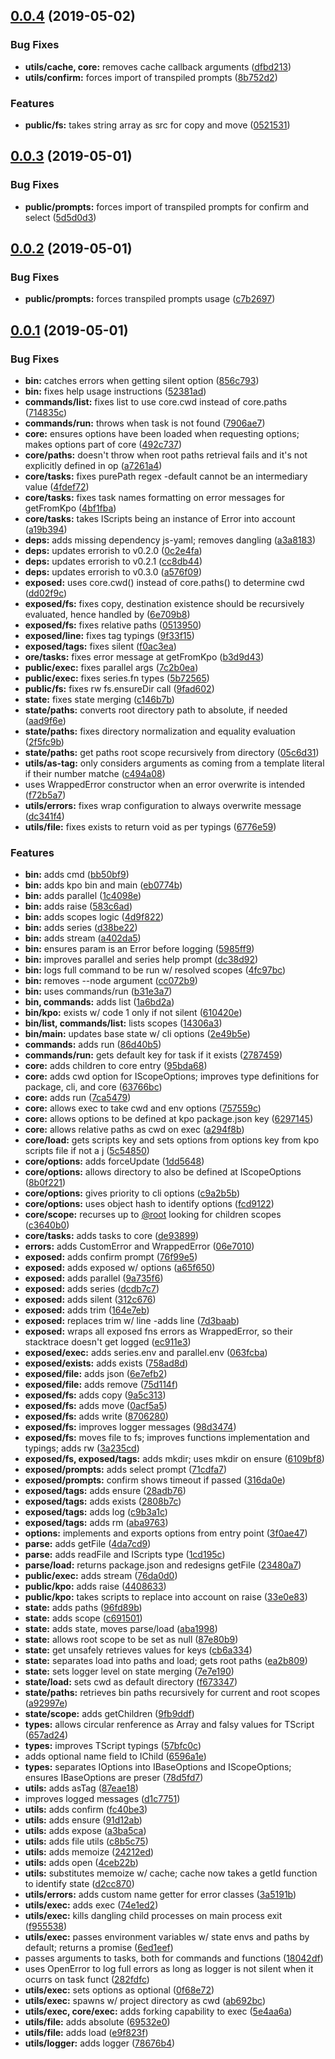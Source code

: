 ## [0.0.4](https://github.com/rafamel/kpo/compare/v0.0.3...v0.0.4) (2019-05-02)


### Bug Fixes

* **utils/cache, core:** removes cache callback arguments ([dfbd213](https://github.com/rafamel/kpo/commit/dfbd213))
* **utils/confirm:** forces import of transpiled prompts ([8b752d2](https://github.com/rafamel/kpo/commit/8b752d2))


### Features

* **public/fs:** takes string array as src for copy and move ([0521531](https://github.com/rafamel/kpo/commit/0521531))



## [0.0.3](https://github.com/rafamel/kpo/compare/v0.0.2...v0.0.3) (2019-05-01)


### Bug Fixes

* **public/prompts:** forces import of transpiled prompts for confirm and select ([5d5d0d3](https://github.com/rafamel/kpo/commit/5d5d0d3))



## [0.0.2](https://github.com/rafamel/kpo/compare/v0.0.1...v0.0.2) (2019-05-01)


### Bug Fixes

* **public/prompts:** forces transpiled prompts usage ([c7b2697](https://github.com/rafamel/kpo/commit/c7b2697))



## [0.0.1](https://github.com/rafamel/kpo/compare/91d12ab...v0.0.1) (2019-05-01)


### Bug Fixes

* **bin:** catches errors when getting silent option ([856c793](https://github.com/rafamel/kpo/commit/856c793))
* **bin:** fixes help usage instructions ([52381ad](https://github.com/rafamel/kpo/commit/52381ad))
* **commands/list:** fixes list to use core.cwd instead of core.paths ([714835c](https://github.com/rafamel/kpo/commit/714835c))
* **commands/run:** throws when task is not found ([7906ae7](https://github.com/rafamel/kpo/commit/7906ae7))
* **core:** ensures options have been loaded when requesting options; makes options part of core ([492c737](https://github.com/rafamel/kpo/commit/492c737))
* **core/paths:** doesn't throw when root paths retrieval fails and it's not explicitly defined in op ([a7261a4](https://github.com/rafamel/kpo/commit/a7261a4))
* **core/tasks:** fixes purePath regex -default cannot be an intermediary value ([4fdef72](https://github.com/rafamel/kpo/commit/4fdef72))
* **core/tasks:** fixes task names formatting on error messages for getFromKpo ([4bf1fba](https://github.com/rafamel/kpo/commit/4bf1fba))
* **core/tasks:** takes IScripts being an instance of Error into account ([a19b394](https://github.com/rafamel/kpo/commit/a19b394))
* **deps:** adds missing dependency js-yaml; removes dangling ([a3a8183](https://github.com/rafamel/kpo/commit/a3a8183))
* **deps:** updates errorish to v0.2.0 ([0c2e4fa](https://github.com/rafamel/kpo/commit/0c2e4fa))
* **deps:** updates errorish to v0.2.1 ([cc8db44](https://github.com/rafamel/kpo/commit/cc8db44))
* **deps:** updates errorish to v0.3.0 ([a576f09](https://github.com/rafamel/kpo/commit/a576f09))
* **exposed:** uses core.cwd() instead of core.paths() to determine cwd ([dd02f9c](https://github.com/rafamel/kpo/commit/dd02f9c))
* **exposed/fs:** fixes copy, destination existence should be recursively evaluated, hence handled by ([6e709b8](https://github.com/rafamel/kpo/commit/6e709b8))
* **exposed/fs:** fixes relative paths ([0513950](https://github.com/rafamel/kpo/commit/0513950))
* **exposed/line:** fixes tag typings ([9f33f15](https://github.com/rafamel/kpo/commit/9f33f15))
* **exposed/tags:** fixes silent ([f0ac3ea](https://github.com/rafamel/kpo/commit/f0ac3ea))
* **ore/tasks:** fixes error message at getFromKpo ([b3d9d43](https://github.com/rafamel/kpo/commit/b3d9d43))
* **public/exec:** fixes parallel args ([7c2b0ea](https://github.com/rafamel/kpo/commit/7c2b0ea))
* **public/exec:** fixes series.fn types ([5b72565](https://github.com/rafamel/kpo/commit/5b72565))
* **public/fs:** fixes rw fs.ensureDir call ([9fad602](https://github.com/rafamel/kpo/commit/9fad602))
* **state:** fixes state merging ([c146b7b](https://github.com/rafamel/kpo/commit/c146b7b))
* **state/paths:** converts root directory path to absolute, if needed ([aad9f6e](https://github.com/rafamel/kpo/commit/aad9f6e))
* **state/paths:** fixes directory normalization and equality evaluation ([2f5fc9b](https://github.com/rafamel/kpo/commit/2f5fc9b))
* **state/paths:** get paths root scope recursively from directory ([05c6d31](https://github.com/rafamel/kpo/commit/05c6d31))
* **utils/as-tag:** only considers arguments as coming from a template literal if their number matche ([c494a08](https://github.com/rafamel/kpo/commit/c494a08))
* uses WrappedError constructor when an error overwrite is intended ([f72b5a7](https://github.com/rafamel/kpo/commit/f72b5a7))
* **utils/errors:** fixes wrap configuration to always overwrite message ([dc341f4](https://github.com/rafamel/kpo/commit/dc341f4))
* **utils/file:** fixes exists to return void as per typings ([6776e59](https://github.com/rafamel/kpo/commit/6776e59))


### Features

* **bin:** adds cmd ([bb50bf9](https://github.com/rafamel/kpo/commit/bb50bf9))
* **bin:** adds kpo bin and main ([eb0774b](https://github.com/rafamel/kpo/commit/eb0774b))
* **bin:** adds parallel ([1c4098e](https://github.com/rafamel/kpo/commit/1c4098e))
* **bin:** adds raise ([583c6ad](https://github.com/rafamel/kpo/commit/583c6ad))
* **bin:** adds scopes logic ([4d9f822](https://github.com/rafamel/kpo/commit/4d9f822))
* **bin:** adds series ([d38be22](https://github.com/rafamel/kpo/commit/d38be22))
* **bin:** adds stream ([a402da5](https://github.com/rafamel/kpo/commit/a402da5))
* **bin:** ensures param is an Error before logging ([5985ff9](https://github.com/rafamel/kpo/commit/5985ff9))
* **bin:** improves parallel and series help prompt ([dc38d92](https://github.com/rafamel/kpo/commit/dc38d92))
* **bin:** logs full command to be run w/ resolved scopes ([4fc97bc](https://github.com/rafamel/kpo/commit/4fc97bc))
* **bin:** removes --node argument ([cc072b9](https://github.com/rafamel/kpo/commit/cc072b9))
* **bin:** uses commands/run ([b31e3a7](https://github.com/rafamel/kpo/commit/b31e3a7))
* **bin, commands:** adds list ([1a6bd2a](https://github.com/rafamel/kpo/commit/1a6bd2a))
* **bin/kpo:** exists w/ code 1 only if not silent ([610420e](https://github.com/rafamel/kpo/commit/610420e))
* **bin/list, commands/list:** lists scopes ([14306a3](https://github.com/rafamel/kpo/commit/14306a3))
* **bin/main:** updates base state w/ cli options ([2e49b5e](https://github.com/rafamel/kpo/commit/2e49b5e))
* **commands:** adds run ([86d40b5](https://github.com/rafamel/kpo/commit/86d40b5))
* **commands/run:** gets default key for task if it exists ([2787459](https://github.com/rafamel/kpo/commit/2787459))
* **core:** adds children to core entry ([95bda68](https://github.com/rafamel/kpo/commit/95bda68))
* **core:** adds cwd option for IScopeOptions; improves type definitions for package, cli, and core ([63766bc](https://github.com/rafamel/kpo/commit/63766bc))
* **core:** adds run ([7ca5479](https://github.com/rafamel/kpo/commit/7ca5479))
* **core:** allows exec to take cwd and env options ([757559c](https://github.com/rafamel/kpo/commit/757559c))
* **core:** allows options to be defined at kpo package.json key ([6297145](https://github.com/rafamel/kpo/commit/6297145))
* **core:** allows relative paths as cwd on exec ([a294f8b](https://github.com/rafamel/kpo/commit/a294f8b))
* **core/load:** gets scripts key and sets options from options key from kpo scripts file if not a j ([5c54850](https://github.com/rafamel/kpo/commit/5c54850))
* **core/options:** adds forceUpdate ([1dd5648](https://github.com/rafamel/kpo/commit/1dd5648))
* **core/options:** allows directory to also be defined at IScopeOptions ([8b0f221](https://github.com/rafamel/kpo/commit/8b0f221))
* **core/options:** gives priority to cli options ([c9a2b5b](https://github.com/rafamel/kpo/commit/c9a2b5b))
* **core/options:** uses object hash to identify options ([fcd9122](https://github.com/rafamel/kpo/commit/fcd9122))
* **core/scope:** recurses up to [@root](https://github.com/root) looking for children scopes ([c3640b0](https://github.com/rafamel/kpo/commit/c3640b0))
* **core/tasks:** adds tasks to core ([de93899](https://github.com/rafamel/kpo/commit/de93899))
* **errors:** adds CustomError and WrappedError ([06e7010](https://github.com/rafamel/kpo/commit/06e7010))
* **exposed:** adds confirm prompt ([76f99e5](https://github.com/rafamel/kpo/commit/76f99e5))
* **exposed:** adds exposed w/ options ([a65f650](https://github.com/rafamel/kpo/commit/a65f650))
* **exposed:** adds parallel ([9a735f6](https://github.com/rafamel/kpo/commit/9a735f6))
* **exposed:** adds series ([dcdb7c7](https://github.com/rafamel/kpo/commit/dcdb7c7))
* **exposed:** adds silent ([312c676](https://github.com/rafamel/kpo/commit/312c676))
* **exposed:** adds trim ([164e7eb](https://github.com/rafamel/kpo/commit/164e7eb))
* **exposed:** replaces trim w/ line -adds line ([7d3baab](https://github.com/rafamel/kpo/commit/7d3baab))
* **exposed:** wraps all exposed fns errors as WrappedError, so their stacktrace doesn't get logged ([ec911e3](https://github.com/rafamel/kpo/commit/ec911e3))
* **exposed/exec:** adds series.env and parallel.env ([063fcba](https://github.com/rafamel/kpo/commit/063fcba))
* **exposed/exists:** adds exists ([758ad8d](https://github.com/rafamel/kpo/commit/758ad8d))
* **exposed/file:** adds json ([6e7efb2](https://github.com/rafamel/kpo/commit/6e7efb2))
* **exposed/file:** adds remove ([75d114f](https://github.com/rafamel/kpo/commit/75d114f))
* **exposed/fs:** adds copy ([9a5c313](https://github.com/rafamel/kpo/commit/9a5c313))
* **exposed/fs:** adds move ([0acf5a5](https://github.com/rafamel/kpo/commit/0acf5a5))
* **exposed/fs:** adds write ([8706280](https://github.com/rafamel/kpo/commit/8706280))
* **exposed/fs:** improves logger messages ([98d3474](https://github.com/rafamel/kpo/commit/98d3474))
* **exposed/fs:** moves file to fs; improves functions implementation and typings; adds rw ([3a235cd](https://github.com/rafamel/kpo/commit/3a235cd))
* **exposed/fs, exposed/tags:** adds mkdir; uses mkdir on ensure ([6109bf8](https://github.com/rafamel/kpo/commit/6109bf8))
* **exposed/prompts:** adds select prompt ([71cdfa7](https://github.com/rafamel/kpo/commit/71cdfa7))
* **exposed/prompts:** confirm shows timeout if passed ([316da0e](https://github.com/rafamel/kpo/commit/316da0e))
* **exposed/tags:** adds ensure ([28adb76](https://github.com/rafamel/kpo/commit/28adb76))
* **exposed/tags:** adds exists ([2808b7c](https://github.com/rafamel/kpo/commit/2808b7c))
* **exposed/tags:** adds log ([c9b3a1c](https://github.com/rafamel/kpo/commit/c9b3a1c))
* **exposed/tags:** adds rm ([aba9763](https://github.com/rafamel/kpo/commit/aba9763))
* **options:** implements and exports options from entry point ([3f0ae47](https://github.com/rafamel/kpo/commit/3f0ae47))
* **parse:** adds getFile ([4da7cd9](https://github.com/rafamel/kpo/commit/4da7cd9))
* **parse:** adds readFile and IScripts type ([1cd195c](https://github.com/rafamel/kpo/commit/1cd195c))
* **parse/load:** returns package.json and redesigns getFile ([23480a7](https://github.com/rafamel/kpo/commit/23480a7))
* **public/exec:** adds stream ([76da0d0](https://github.com/rafamel/kpo/commit/76da0d0))
* **public/kpo:** adds raise ([4408633](https://github.com/rafamel/kpo/commit/4408633))
* **public/kpo:** takes scripts to replace into account on raise ([33e0e83](https://github.com/rafamel/kpo/commit/33e0e83))
* **state:** adds paths ([96fd89b](https://github.com/rafamel/kpo/commit/96fd89b))
* **state:** adds scope ([c691501](https://github.com/rafamel/kpo/commit/c691501))
* **state:** adds state, moves parse/load ([aba1998](https://github.com/rafamel/kpo/commit/aba1998))
* **state:** allows root scope to be set as null ([87e80b9](https://github.com/rafamel/kpo/commit/87e80b9))
* **state:** get unsafely retrieves values for keys ([cb6a334](https://github.com/rafamel/kpo/commit/cb6a334))
* **state:** separates load into paths and load; gets root paths ([ea2b809](https://github.com/rafamel/kpo/commit/ea2b809))
* **state:** sets logger level on state merging ([7e7e190](https://github.com/rafamel/kpo/commit/7e7e190))
* **state/load:** sets cwd as default directory ([f673347](https://github.com/rafamel/kpo/commit/f673347))
* **state/paths:** retrieves bin paths recursively for current and root scopes ([a92997e](https://github.com/rafamel/kpo/commit/a92997e))
* **state/scope:** adds getChildren ([9fb9ddf](https://github.com/rafamel/kpo/commit/9fb9ddf))
* **types:** allows circular renference as Array and falsy values for TScript ([657ad24](https://github.com/rafamel/kpo/commit/657ad24))
* **types:** improves TScript typings ([57bfc0c](https://github.com/rafamel/kpo/commit/57bfc0c))
* adds optional name field to IChild ([6596a1e](https://github.com/rafamel/kpo/commit/6596a1e))
* **types:** separates IOptions into IBaseOptions and IScopeOptions; ensures IBaseOptions are preser ([78d5fd7](https://github.com/rafamel/kpo/commit/78d5fd7))
* **utils:** adds asTag ([87eae18](https://github.com/rafamel/kpo/commit/87eae18))
* improves logged messages ([d1c7751](https://github.com/rafamel/kpo/commit/d1c7751))
* **utils:** adds confirm ([fc40be3](https://github.com/rafamel/kpo/commit/fc40be3))
* **utils:** adds ensure ([91d12ab](https://github.com/rafamel/kpo/commit/91d12ab))
* **utils:** adds expose ([a3ba5ca](https://github.com/rafamel/kpo/commit/a3ba5ca))
* **utils:** adds file utils ([c8b5c75](https://github.com/rafamel/kpo/commit/c8b5c75))
* **utils:** adds memoize ([24212ed](https://github.com/rafamel/kpo/commit/24212ed))
* **utils:** adds open ([4ceb22b](https://github.com/rafamel/kpo/commit/4ceb22b))
* **utils:** substitutes memoize w/ cache; cache now takes a getId function to identify state ([d2cc870](https://github.com/rafamel/kpo/commit/d2cc870))
* **utils/errors:** adds custom name getter for error classes ([3a5191b](https://github.com/rafamel/kpo/commit/3a5191b))
* **utils/exec:** adds exec ([74e1ed2](https://github.com/rafamel/kpo/commit/74e1ed2))
* **utils/exec:** kills dangling child processes on main process exit ([f955538](https://github.com/rafamel/kpo/commit/f955538))
* **utils/exec:** passes environment variables w/ state envs and paths by default; returns a promise ([6ed1eef](https://github.com/rafamel/kpo/commit/6ed1eef))
* passes arguments to tasks, both for commands and functions ([18042df](https://github.com/rafamel/kpo/commit/18042df))
* uses OpenError to log full errors as long as logger is not silent when it ocurrs on task funct ([282fdfc](https://github.com/rafamel/kpo/commit/282fdfc))
* **utils/exec:** sets options as optional ([0f68e72](https://github.com/rafamel/kpo/commit/0f68e72))
* **utils/exec:** spawns w/ project directory as cwd ([ab692bc](https://github.com/rafamel/kpo/commit/ab692bc))
* **utils/exec, core/exec:** adds forking capability to exec ([5e4aa6a](https://github.com/rafamel/kpo/commit/5e4aa6a))
* **utils/file:** adds absolute ([69532e0](https://github.com/rafamel/kpo/commit/69532e0))
* **utils/file:** adds load ([e9f823f](https://github.com/rafamel/kpo/commit/e9f823f))
* **utils/logger:** adds logger ([78676b4](https://github.com/rafamel/kpo/commit/78676b4))



